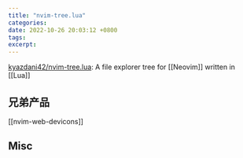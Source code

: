 ```yaml
---
title: "nvim-tree.lua"
categories: 
date: 2022-10-26 20:03:12 +0800
tags: 
excerpt: 
---
```



[kyazdani42/nvim-tree.lua](https://github.com/kyazdani42/nvim-tree.lua): A file explorer tree for [[Neovim]] written in [[Lua]]



## 兄弟产品


[[nvim-web-devicons]]




## Misc



